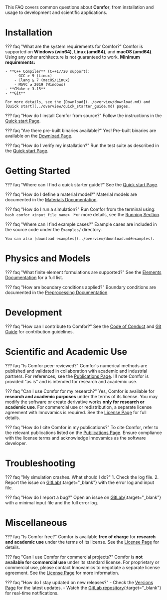 This FAQ covers common questions about **Comfor**, from installation and usage to development and scientific applications.

# Installation

??? faq "What are the system requirements for Comfor?"
    Comfor is supported on **Windows (win64)**, **Linux (amd64)**, and **macOS (amd64)**. Using any other architecture is not guaranteed to work.
    **Minimum requirements:**

    - **C++ Compiler** (C++17/20 support):
        - GCC ≥ 9 (Linux)
        - Clang ≥ 7 (macOS/Linux)
        - MSVC ≥ 2019 (Windows)
    - **CMake ≥ 3.15**
    - **Git**

    For more details, see the [Download](../overview/download.md) and [Quick start](../overview/quick_starter_guide.md) pages.

??? faq "How do I install Comfor from source?"
    Follow the instructions in the [Quick start Page](../overview/quick_starter_guide.md).

??? faq "Are there pre-built binaries available?"
    Yes! Pre-built binaries are available on the [Download Page](../overview/download.md).

??? faq "How do I verify my installation?"
    Run the test suite as described in the [Quick start Page](../overview/quick_starter_guide.md#run_and_test).

# Getting Started

??? faq "Where can I find a quick starter guide?"
    See the [Quick start Page](../overview/quick_starter_guide.md).

??? faq "How do I define a material model?"
    Material models are documented in the [Materials Documentation](../docs/materials.md).

??? faq "How do I run a simulation?"
    Run Comfor from the terminal using:
    ```bash
    comfor <input_file_name>
    ```
    For more details, see the [Running Section](../docs/analysis.md).

??? faq "Where can I find example cases?"
    Example cases are included in the source code under the `Examples/` directory.
    
    You can also [download examples](../overview/download.md#examples).

# Physics and Models

??? faq "What finite element formulations are supported?"
    See the [Elements Documentation](../docs/elements.md) for a full list.

??? faq "How are boundary conditions applied?"
    Boundary conditions are documented in the [Preprocessing Documentation](../docs/preprocessing.md).

# Development

??? faq "How can I contribute to Comfor?"
    See the [Code of Conduct](../developers/code_of_conduct.md) and [Git Guide](../developers/git.md) for contribution guidelines.

# Scientific and Academic Use

??? faq "Is Comfor peer-reviewed?"
    Comfor's numerical methods are published and validated in collaboration with academic and industrial partners.
    For references, see the [Publications Page](../news/news_publications.md).
    !!! note
        Comfor is provided "as is" and is intended for research and academic use.

??? faq "Can I use Comfor for my research?"
    Yes, Comfor is available for **research and academic purposes** under the terms of its license.
    You may modify the software or create derivative works **only for research or academic use**.
    For commercial use or redistribution, a separate license agreement with Innovamics is required.
    See the [License Page](../developers/license.md) for full details.

??? faq "How do I cite Comfor in my publications?"
    To cite Comfor, refer to the relevant publications listed on the [Publications Page](../news/news_publications.md).
    Ensure compliance with the license terms and acknowledge Innovamics as the software developer.

# Troubleshooting

??? faq "My simulation crashes. What should I do?"
    1. Check the log file.
    2. Report the issue on [GitLab](https://gitlab.com/comfor/comfor){:target="_blank"} with the error log and input file.

??? faq "How do I report a bug?"
    Open an issue on [GitLab](https://gitlab.com/comfor/comfor){:target="_blank"} with a minimal input file and the full error log.

# Miscellaneous

??? faq "Is Comfor free?"
    Comfor is available **free of charge** for **research and academic use** under the terms of its license.
    See the [License Page](../developers/license.md) for details.

??? faq "Can I use Comfor for commercial projects?"
    Comfor is **not available for commercial use** under its standard license.
    For proprietary or commercial use, please contact Innovamics to negotiate a separate license agreement.
    See the [License Page](../developers/license.md) for more information.

??? faq "How do I stay updated on new releases?"
    - Check the [Versions Page](../overview/versions.md) for the latest updates.
    - Watch the [GitLab repository](https://gitlab.com/comfor/comfor){:target="_blank"} for real-time notifications.

